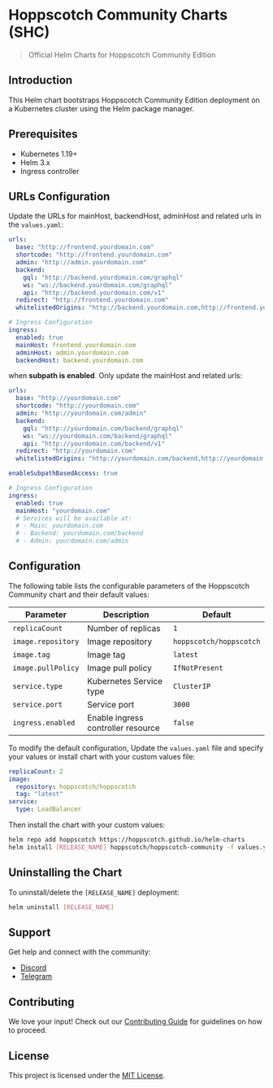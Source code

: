 # Hoppscotch Community Charts (SHC)

> Official Helm Charts for Hoppscotch Community Edition

## Introduction

This Helm chart bootstraps Hoppscotch Community Edition deployment on a Kubernetes cluster using the Helm package
manager.

## Prerequisites

- Kubernetes 1.19+
- Helm 3.x
- Ingress controller

## URLs Configuration

Update the URLs for mainHost, backendHost, adminHost and related urls in the `values.yaml`:

```yaml
urls:
  base: "http://frontend.yourdomain.com"
  shortcode: "http://frontend.yourdomain.com"
  admin: "http://admin.yourdomain.com"
  backend:
    gql: "http://backend.yourdomain.com/graphql"
    ws: "ws://backend.yourdomain.com/graphql"
    api: "http://backend.yourdomain.com/v1"
  redirect: "http://frontend.yourdomain.com"
  whitelistedOrigins: "http://backend.yourdomain.com,http://frontend.yourdomain.com,http://admin.yourdomain.com"

# Ingress Configuration
ingress:
  enabled: true
  mainHost: frontend.yourdomain.com
  adminHost: admin.yourdomain.com
  backendHost: backend.yourdomain.com
```

when **subpath is enabled**. Only update the mainHost and related urls:

```yaml
urls:
  base: "http://yourdomain.com"
  shortcode: "http://yourdomain.com"
  admin: "http://yourdomain.com/admin"
  backend:
    gql: "http://yourdomain.com/backend/graphql"
    ws: "ws://yourdomain.com/backend/graphql"
    api: "http://yourdomain.com/backend/v1"
  redirect: "http://yourdomain.com"
  whitelistedOrigins: "http://yourdomain.com/backend,http://yourdomain.com,http://yourdomain.com/admin"

enableSubpathBasedAccess: true

# Ingress Configuration
ingress:
  enabled: true
  mainHost: "yourdomain.com"
  # Services will be available at:
  # - Main: yourdomain.com
  # - Backend: yourdomain.com/backend
  # - Admin: yourdomain.com/admin
```

## Configuration

The following table lists the configurable parameters of the Hoppscotch Community chart and their default values:

| Parameter          | Description                        | Default                 |
| ------------------ | ---------------------------------- | ----------------------- |
| `replicaCount`     | Number of replicas                 | `1`                     |
| `image.repository` | Image repository                   | `hoppscotch/hoppscotch` |
| `image.tag`        | Image tag                          | `latest`                |
| `image.pullPolicy` | Image pull policy                  | `IfNotPresent`          |
| `service.type`     | Kubernetes Service type            | `ClusterIP`             |
| `service.port`     | Service port                       | `3000`                  |
| `ingress.enabled`  | Enable ingress controller resource | `false`                 |

To modify the default configuration, Update the `values.yaml` file and specify your values or install chart with your
custom values file:

```yaml
replicaCount: 2
image:
  repository: hoppscotch/hoppscotch
  tag: "latest"
service:
  type: LoadBalancer
```

Then install the chart with your custom values:

```bash
helm repo add hoppscotch https://hoppscotch.github.io/helm-charts
helm install [RELEASE_NAME] hoppscotch/hoppscotch-community -f values.yaml
```

## Uninstalling the Chart

To uninstall/delete the `[RELEASE_NAME]` deployment:

```bash
helm uninstall [RELEASE_NAME]
```

## Support

Get help and connect with the community:

- [Discord](https://hoppscotch.io/discord)
- [Telegram](https://hoppscotch.io/telegram)

## Contributing

We love your input! Check out our [Contributing Guide](CONTRIBUTING.md) for guidelines on how to proceed.

## License

This project is licensed under the [MIT License](LICENSE).
